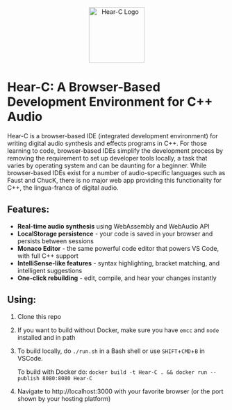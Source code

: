 <div align="center">
  <img src="logo.ico" alt="Hear-C Logo" width="128" height="128">
</div>

# Hear-C: A Browser-Based Development Environment for C++ Audio
Hear-C is a browser-based IDE (integrated development environment) for writing digital audio synthesis and effects programs in C++. For those learning to code, browser-based IDEs simplify the development process by removing the requirement to set up developer tools locally, a task that varies by operating system and can be daunting for a beginner. While browser-based IDEs exist for a number of audio-specific languages such as Faust and ChucK, there is no major web app providing this functionality for C++, the lingua-franca of digital audio.

## Features:

- **Real-time audio synthesis** using WebAssembly and WebAudio API
- **LocalStorage persistence** - your code is saved in your browser and persists between sessions
- **Monaco Editor** - the same powerful code editor that powers VS Code, with full C++ support
- **IntelliSense-like features** - syntax highlighting, bracket matching, and intelligent suggestions
- **One-click rebuilding** - edit, compile, and hear your changes instantly

## Using:

1. Clone this repo

2. If you want to build without Docker, make sure you have `emcc` and `node` installed and in path

3. To build locally, do `./run.sh` in a Bash shell or use `SHIFT`+`CMD`+`B` in VSCode. 

    To build with Docker do: `docker build -t Hear-C . && docker run --publish 8080:8080 Hear-C`

4. Navigate to http://localhost:3000 with your favorite browser (or the port shown by your hosting platform)